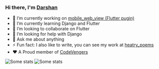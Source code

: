 ### Hi there, I'm [Darshan](https://siruscodes.github.io/Portfolio)

- 🔭 I’m currently working on [mobile_web_view (Flutter pugin)](https://github.com/SirusCodes/mobile_web_view) 
- 🌱 I’m currently learning Django and Flutter
- 👯 I’m looking to collaborate on Flutter
- 🤔 I’m looking for help with Django
- 💬 Ask me about anything
- ⚡ Fun fact: I also like to write, you can see my work at [heatry_poems](https://www.instagram.com/heartry_poems/)
- ❤ A Proud member of [CodeVengers](https://github.com/realcodevengers)

![Some stats](https://github-readme-stats.vercel.app/api?username=SirusCodes&show_icons=true&include_all_commits=true)
![Some stats](https://github-readme-stats.anuraghazra1.vercel.app/api/top-langs/?username=SirusCodes&layout=compact)
